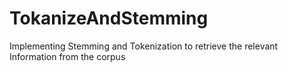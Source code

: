 # TokanizeAndStemming
Implementing Stemming and Tokenization to retrieve the relevant Information from the corpus 
